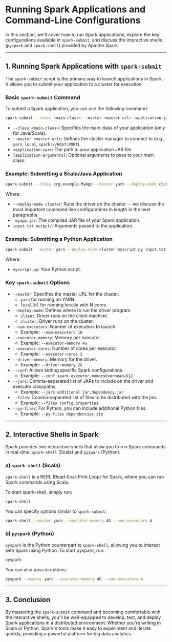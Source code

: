 # Running Spark Applications and Command-Line Configurations

In this section, we'll cover how to run Spark applications, explore the key configurations available in `spark-submit`, and discuss the interactive shells (`pyspark` and `spark-shell`) provided by Apache Spark.
___
## 1. Running Spark Applications with `spark-submit`
The `spark-submit` script is the primary way to launch applications in Spark. It allows you to submit your application to a cluster for execution.

### Basic `spark-submit` Command
To submit a Spark application, you can use the following command:
```bash
spark-submit --class <main-class> --master <master-url> <application-jar> [application-arguments]
```

 - `--class <main-class>`: Specifies the main class of your application (only for Java/Scala).
 - `--master <master-url>`: Defines the cluster manager to connect to (e.g., `yarn`, `local`, `spark://HOST:PORT`).
 - `<application-jar>`: The path to your application JAR file.
 - `[application-arguments]`: Optional arguments to pass to your main class.

### Example: Submitting a Scala/Java Application
```bash
spark-submit --class org.example.MyApp --master yarn --deploy-mode cluster myapp.jar input.txt output/
```
Where:
 - `--deploy-mode cluster`: Runs the driver on the cluster -- we discuss the most important command line configurations in length in the next paragraphs. 
 - ` myapp.jar`: The compiled JAR file of your Spark application.
 - `input.txt output/`: Arguments passed to the application.

### Example: Submitting a Python Application
```bash
spark-submit --master yarn --deploy-mode cluster myscript.py input.txt output/
```
Where:
 - `myscript.py`: Your Python script.

### Key `spark-submit` Options
- `--master`: Specifies the master URL for the cluster.
    - `yarn` for running on YARN.
    - `local[N]` for running locally with N cores.
- `--deploy-mode`: Defines where to run the driver program.
  - `client`: Driver runs on the client machine.
  - `cluster`: Driver runs on the cluster.
- `--num-executors`: Number of executors to launch.
   - Example: `--num-executors 10`
- `--executor-memory`: Memory per executor.
   - Example: `--executor-memory 4G`
- `--executor-cores`: Number of cores per executor.
   - Example: `--executor-cores 2`
- `--driver-memory`: Memory for the driver.
   - Example: `--driver-memory 2G`
- `--conf`: Allows setting specific Spark configurations.
   - Example: `--conf spark.executor.memoryOverhead=512`
- `--jars`: Comma-separated list of JARs to include on the driver and executor classpaths.
   - Example: `--jars additional.jar,dependency.jar`
- `--files`: Comma-separated list of files to be distributed with the job.
   - Example: `--files config.properties`
- `--py-files`: For Python, you can include additional Python files.
   - Example: `--py-files dependencies.zip`
___
 
## 2. Interactive Shells in Spark
Spark provides two interactive shells that allow you to run Spark commands in real-time: `spark-shell` (Scala) and `pyspark` (Python).

### a) `spark-shell` (Scala)

`spark-shell` is a REPL (Read-Eval-Print Loop) for Spark, where you can run Spark commands using Scala.

To start spark-shell, simply run:
```bash
spark-shell
```
You can specify options similar to `spark-submit`:
```bash
spark-shell --master yarn --executor-memory 4G --num-executors 4
```
### b) `pyspark` (Python)
`pyspark` is the Python counterpart to `spark-shell`, allowing you to interact with Spark using Python.
To start pyspark, run:
```bash
pyspark
```
You can also pass in options:
```bash
pyspark --master yarn --executor-memory 4G --num-executors 4
```
___
## 3. Conclusion

By mastering the `spark-submit` command and becoming comfortable with the interactive shells, you'll be well-equipped to develop, test, and deploy Spark applications in a distributed environment. Whether you're writing in Scala or Python, Spark's tools make it easy to experiment and iterate quickly, providing a powerful platform for big data analytics.
